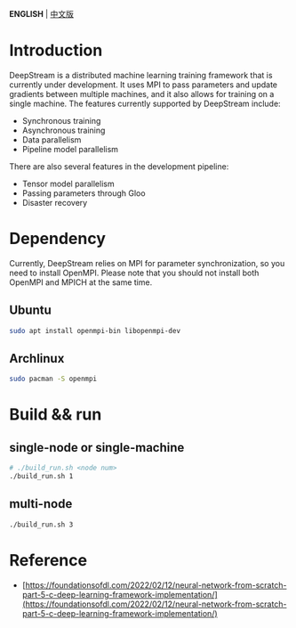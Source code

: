 **ENGLISH**  |  [中文版](./README_CN.md)

# Introduction

DeepStream is a distributed machine learning training framework that is currently under development. It uses MPI to pass parameters and update gradients between multiple machines, and it also allows for training on a single machine. The features currently supported by DeepStream include:

- Synchronous training
- Asynchronous training
- Data parallelism
- Pipeline model parallelism

There are also several features in the development pipeline:

- Tensor model parallelism
- Passing parameters through Gloo
- Disaster recovery

# Dependency

Currently, DeepStream relies on MPI for parameter synchronization, so you need to install OpenMPI. Please note that you should not install both OpenMPI and MPICH at the same time.

## Ubuntu
```bash
sudo apt install openmpi-bin libopenmpi-dev
```

## Archlinux

```bash
sudo pacman -S openmpi
```


# Build && run

## single-node or single-machine
```bash
# ./build_run.sh <node num>
./build_run.sh 1
```

## multi-node
```bash
./build_run.sh 3
```

# Reference

- [https://foundationsofdl.com/2022/02/12/neural-network-from-scratch-part-5-c-deep-learning-framework-implementation/](https://foundationsofdl.com/2022/02/12/neural-network-from-scratch-part-5-c-deep-learning-framework-implementation/)
